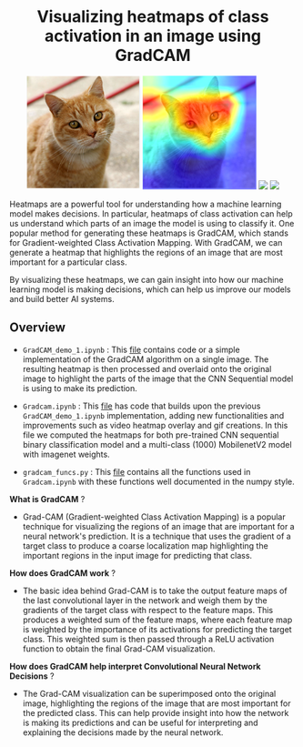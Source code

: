 <div align="center">
  
# Visualizing heatmaps of class activation in an image using GradCAM 
  
</div>
<p align="center">
  <img src="https://github.com/mohamedamine99/Visualizing-what-convnets-learn/blob/main/test%20images/cat.PNG" width=200>
  <img src="https://github.com/mohamedamine99/Visualizing-what-convnets-learn/blob/main/Visualizing%20heatmaps%20of%20class%20activation%20in%20an%20image/results/cat_heatmap_overlayed.png" width=200>
  <img src="https://github.com/mohamedamine99/Visualizing-what-convnets-learn/blob/main/Visualizing%20heatmaps%20of%20class%20activation%20in%20an%20image/unprocessed%20gifs/input%20dog%20video.gif" width=125>
    <img src="https://github.com/mohamedamine99/Visualizing-what-convnets-learn/blob/main/Visualizing%20heatmaps%20of%20class%20activation%20in%20an%20image/results/gifs/dog_1_heatmap.gif" width=125>

</p>
Heatmaps are a powerful tool for understanding how a machine learning model makes decisions. In particular, heatmaps of class activation can help us understand which parts of an image the model is using to classify it. One popular method for generating these heatmaps is GradCAM, which stands for Gradient-weighted Class Activation Mapping. With GradCAM, we can generate a heatmap that highlights the regions of an image that are most important for a particular class.

By visualizing these heatmaps, we can gain insight into how our machine learning model is making decisions, which can help us improve our models and build better AI systems.

## Overview 

- `GradCAM_demo_1.ipynb` : This [file](https://github.com/mohamedamine99/Visualizing-what-convnets-learn/blob/main/Visualizing%20heatmaps%20of%20class%20activation%20in%20an%20image/GradCAM_demo_1.ipynb) contains code or a simple implementation of the GradCAM algorithm on a single image. The resulting heatmap is then processed and overlaid onto the original image to highlight the parts of the image that the CNN Sequential model is using to make its prediction.

- `Gradcam.ipynb` : This [file](https://github.com/mohamedamine99/Visualizing-what-convnets-learn/blob/main/Visualizing%20heatmaps%20of%20class%20activation%20in%20an%20image/Gradcam.ipynb) has code that builds upon the previous `GradCAM_demo_1.ipynb` implementation, adding new functionalities and improvements such as video heatmap overlay and gif creations. In this file we computed the heatmaps for both pre-trained CNN sequential binary classification model and a multi-class (1000) MobilenetV2 model with imagenet weights.


- `gradcam_funcs.py` : This [file](https://github.com/mohamedamine99/Visualizing-what-convnets-learn/blob/main/Visualizing%20heatmaps%20of%20class%20activation%20in%20an%20image/gradcam_funcs.py) contains all the functions used in `Gradcam.ipynb` with these functions well documented in the numpy style.


**What is GradCAM** ?
- Grad-CAM (Gradient-weighted Class Activation Mapping) is a popular technique for visualizing the regions of an image that are important for a neural network's prediction.
It is a technique that uses the gradient of a target class to produce a coarse localization map highlighting the important regions in the input image for predicting 
that class.

**How does GradCAM work** ?  
- The basic idea behind Grad-CAM is to take the output feature maps of the last convolutional layer in the network
and weigh them by the gradients of the target class with respect to the feature maps. 
This produces a weighted sum of the feature maps, where each feature map is weighted by the importance of its activations for predicting the target class. 
This weighted sum is then passed through a ReLU activation function to obtain the final Grad-CAM visualization.

**How does GradCAM help interpret Convolutional Neural Network Decisions** ?  
- The Grad-CAM visualization can be superimposed onto the original image, highlighting the regions of the image that are most important for the predicted class. 
This can help provide insight into how the network is making its predictions and can be useful for interpreting and explaining the decisions made by the neural network.





